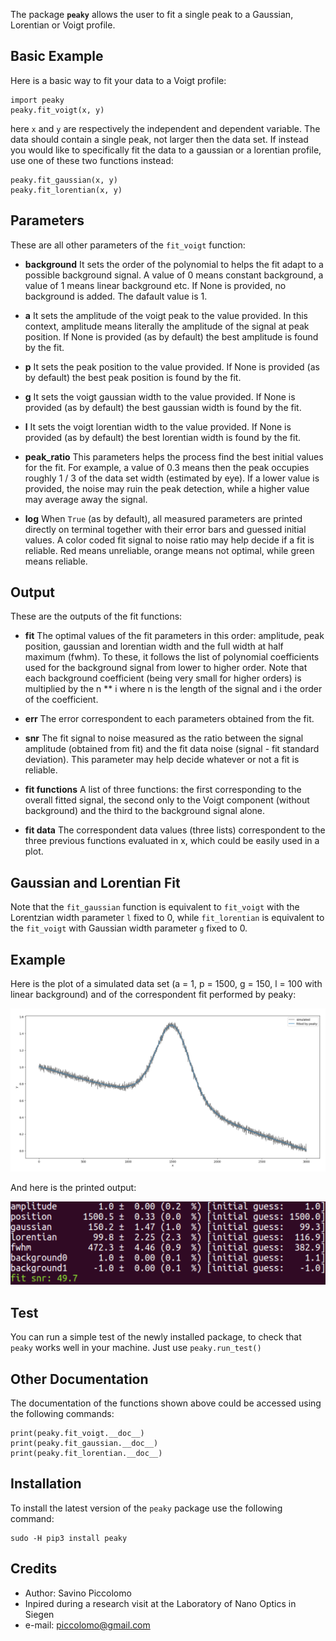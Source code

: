 The package **`peaky`** allows the user to fit a single peak to a Gaussian, Lorentian or Voigt profile. 

## Basic Example
Here is a basic way to fit your data to a Voigt profile:
```
import peaky
peaky.fit_voigt(x, y)
```
here `x` and `y` are respectively the independent and dependent variable. The data should contain a single peak, not larger then the data set. 
If instead you would like to specifically fit the data to a gaussian or a lorentian profile, use one of these two functions instead:
```
peaky.fit_gaussian(x, y)
peaky.fit_lorentian(x, y)
```

## Parameters
These are all other parameters of the `fit_voigt` function:

- **background**
It sets the order of the polynomial to helps the fit adapt to a possible background signal. A value of 0 means constant background, a value of 1 means linear background etc. If None is provided, no background is added. The dafault value is 1. 

- **a**
It sets the amplitude of the voigt peak to the value provided. In this context, amplitude means literally the amplitude of the signal at peak position. If None is provided (as by default) the best amplitude is found by the fit. 

- **p**
It sets the peak position to the value provided. If None is provided (as by default) the best peak position is found by the fit. 

- **g**
It sets the voigt gaussian width to the value provided. If None is provided (as by default) the best gaussian width is found by the fit. 

- **l**
It sets the voigt lorentian width to the value provided. If None is provided (as by default) the best lorentian width is found by the fit. 

- **peak_ratio**
This parameters helps the process find the best initial values for the fit. For example, a value of 0.3 means then the peak occupies roughly 1 / 3 of the data set width (estimated by eye). If a lower value is provided, the noise may ruin the peak detection, while a higher value may average away the signal.

- **log**
When `True` (as by default), all measured parameters are printed directly on terminal together with their error bars and guessed initial values. A color coded fit signal to noise ratio may help decide if a fit is reliable. Red means unreliable, orange means not optimal, while green means reliable.

## Output
These are the outputs of the fit functions:

- **fit**
The optimal values of the fit parameters in this order: amplitude, peak position, gaussian and lorentian width and the full width at half maximum (fwhm). To these, it follows the list of polynomial coefficients used for the background signal from lower to higher order. Note that each background coefficient (being very small for higher orders) is multiplied by the n ** i where n is the length of the signal and i the order of the coefficient.

- **err**
The error correspondent to each parameters obtained from the fit.

- **snr**
The fit signal to noise measured as the ratio between the signal amplitude (obtained from fit) and the fit data noise (signal - fit standard deviation). This parameter may help decide whatever or not a fit is reliable.

- **fit functions**
A list of three functions: the first corresponding to the overall fitted signal, the second only to the Voigt component (without background) and the third to the background signal alone.

- **fit data**
The correspondent data values (three lists) correspondent to the three previous functions evaluated in x, which could be easily used in a plot.

## Gaussian and Lorentian Fit
Note that the `fit_gaussian` function is equivalent to `fit_voigt` with the Lorentzian width parameter `l` fixed to 0, while `fit_lorentian` is equivalent to the `fit_voigt` with Gaussian width parameter `g` fixed to 0. 

## Example
Here is the plot of a simulated data set (a = 1, p = 1500, g = 150, l = 100 with linear background) and of the correspondent fit performed by peaky:

![example](https://github.com/piccolomo/peaky/raw/master/images/plot.png)

And here is the printed output:

![example](https://github.com/piccolomo/peaky/raw/master/images/output.png)

## Test
You can run a simple test of the newly installed package, to check that `peaky` works well in your machine. Just use `peaky.run_test()`

## Other Documentation
The documentation of the functions shown above could be accessed using the following commands:
```
print(peaky.fit_voigt.__doc__)
print(peaky.fit_gaussian.__doc__)
print(peaky.fit_lorentian.__doc__)
```

## Installation
To install the latest version of the `peaky` package use the following command:
```
sudo -H pip3 install peaky
```

## Credits
- Author: Savino Piccolomo
- Inpired during a research visit at the Laboratory of Nano Optics in Siegen
- e-mail: piccolomo@gmail.com
